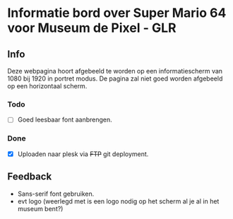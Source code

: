 # Informatie bord over Super Mario 64 voor Museum de Pixel - GLR

## Info
Deze webpagina hoort afgebeeld te worden op een informatiescherm van 1080 bij 1920 in portret modus. De pagina zal niet goed worden afgebeeld op een horizontaal scherm.

### Todo
- [ ] Goed leesbaar font aanbrengen.

### Done
- [x] Uploaden naar plesk via ~~FTP~~ git deployment.

## Feedback
- Sans-serif font gebruiken.
- evt logo (weerlegd met is een logo nodig op het scherm al je al in het museum bent?)